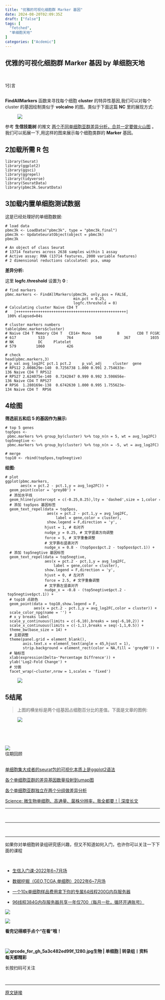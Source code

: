 ```yaml
---
title: "优雅的可视化细胞群 Marker 基因"
date: 2024-08-20T02:09:35Z
draft: ["false"]
tags: [
  "fetched",
  "单细胞天地"
]
categories: ["Acdemic"]
---
```

优雅的可视化细胞群 Marker 基因 by 单细胞天地
------
<div><section data-tool="mdnice编辑器" data-website="https://www.mdnice.com"><section><br></section><p><span><span>1</span></span><span>引言</span></p><h2 data-tool="mdnice编辑器"></h2><p data-tool="mdnice编辑器"><strong>FindAllMarkers</strong> 函数来寻找每个细胞 <strong>cluster</strong> 的特异性基因,我们可以对每个 cluster 的基因绘制类似于 <strong>volcalno</strong> 的图。类似于下面这篇 <strong>NC</strong> 里的展现方式:</p><figure data-tool="mdnice编辑器"><img data-ratio="0.7467760844079718" data-src="https://mmbiz.qpic.cn/mmbiz_png/G5jjcE4usewAx4TbKbPN78f5SWDmftpUAhDCT2IIcsR2HJFib7jygSucSKSn36g3KibR0quyISHyb8nLUTtauAicg/640?wx_fmt=png" data-type="png" data-w="853" src="https://mmbiz.qpic.cn/mmbiz_png/G5jjcE4usewAx4TbKbPN78f5SWDmftpUAhDCT2IIcsR2HJFib7jygSucSKSn36g3KibR0quyISHyb8nLUTtauAicg/640?wx_fmt=png"></figure><p data-tool="mdnice编辑器">参考 <strong>生信技能树</strong> 的推文 <a href="https://mp.weixin.qq.com/s?__biz=MzAxMDkxODM1Ng==&amp;mid=2247509858&amp;idx=1&amp;sn=f2642039b7e4bc3f84a333ecc877da35&amp;scene=21#wechat_redirect" data-linktype="2">两个不同单细胞亚群差异分析，合并一定要做火山图</a> 。我们可以拓展一下,用这样的图来展示每个细胞类群的 <strong>Marker</strong> 基因。</p><h2 data-tool="mdnice编辑器"><span><span>2</span></span><span>加载所需 R 包</span></h2><pre data-tool="mdnice编辑器"><span></span><code><span>library</span>(Seurat)<br><span>library</span>(ggplot2)<br><span>library</span>(ggsci)<br><span>library</span>(ggrepel)<br><span>library</span>(tidyverse)<br><span>library</span>(SeuratData)<br><span>library</span>(pbmc3k.SeuratData)<br></code></pre><h2 data-tool="mdnice编辑器"><span><span>3</span></span><span>加载内置单细胞测试数据</span></h2><p data-tool="mdnice编辑器">这是已经处理好的单细胞数据:</p><pre data-tool="mdnice编辑器"><span></span><code><span># load data</span><br>pbmc3k &lt;- LoadData(<span>"pbmc3k"</span>, type = <span>"pbmc3k.final"</span>)<br>pbmc3k &lt;- UpdateSeuratObject(object = pbmc3k)<br>pbmc3k<br><br><span># An object of class Seurat</span><br><span># 13714 features across 2638 samples within 1 assay</span><br><span># Active assay: RNA (13714 features, 2000 variable features)</span><br><span># 2 dimensional reductions calculated: pca, umap</span><br></code></pre><p data-tool="mdnice编辑器"><strong>差异分析:</strong></p><p data-tool="mdnice编辑器">这里 <strong>logfc.threshold</strong> 设置为 <strong>0</strong> :</p><pre data-tool="mdnice编辑器"><span></span><code><span># find markers</span><br>pbmc.markers &lt;- FindAllMarkers(pbmc3k, only.pos = <span>FALSE</span>,<br>                               min.pct = <span>0.25</span>,<br>                               logfc.threshold = <span>0</span>)<br><span># Calculating cluster Naive CD4 T</span><br><span>#   |++++++++++++++++++++++++++++++++++++++++++++++++++| 100% elapsed=04s</span><br><br><span># cluster markers numbers</span><br>table(pbmc.markers$cluster)<br><span># Naive CD4 T Memory CD4 T   CD14+ Mono            B        CD8 T FCGR3A+ Mono</span><br><span># 617          533          764          540          367         1035</span><br><span># NK           DC     Platelet</span><br><span># 579         1060          426</span><br><br><span># check</span><br>head(pbmc.markers,<span>3</span>)<br><span># p_val avg_log2FC pct.1 pct.2     p_val_adj     cluster  gene</span><br><span># RPS12 2.008629e-140  0.7256738 1.000 0.991 2.754633e-136 Naive CD4 T RPS12</span><br><span># RPS27 2.624075e-140  0.7242847 0.999 0.992 3.598656e-136 Naive CD4 T RPS27</span><br><span># RPS6  1.280169e-138  0.6742630 1.000 0.995 1.755623e-134 Naive CD4 T  RPS6</span><br></code></pre><h2 data-tool="mdnice编辑器"><span><span>4</span></span><span>绘图</span></h2><p data-tool="mdnice编辑器"><strong>筛选前五和后 5 的基因作为展示:</strong></p><pre data-tool="mdnice编辑器"><span></span><code><span># top 5 genes</span><br>top5pos &lt;- pbmc.markers %&gt;% group_by(cluster) %&gt;% top_n(n = <span>5</span>, wt = avg_log2FC)<br>top5negtive &lt;- pbmc.markers %&gt;% group_by(cluster) %&gt;% top_n(n = -<span>5</span>, wt = avg_log2FC)<br><br><span># merge</span><br>top10 &lt;- rbind(top5pos,top5negtive)<br></code></pre><p data-tool="mdnice编辑器"><strong>绘图:</strong></p><pre data-tool="mdnice编辑器"><span></span><code><span># plot</span><br>ggplot(pbmc.markers,<br>       aes(x = pct.2 - pct.1,y = avg_log2FC)) +<br>  geom_point(color = <span>'grey80'</span>) +<br>  <span># 添加水平线</span><br>  geom_hline(yintercept = c(-<span>0.25</span>,<span>0.25</span>),lty = <span>'dashed'</span>,size = <span>1</span>,color = <span>'grey50'</span>) +<br>  <span># 添加 top5pos 基因标签</span><br>  geom_text_repel(data = top5pos,<br>                   aes(x = pct.2 - pct.1,y = avg_log2FC,<br>                       label = gene,color = cluster),<br>                   show.legend = <span>F</span>,direction = <span>'y'</span>,<br>                  hjust = <span>1</span>, <span># 右对齐</span><br>                  nudge_y = <span>0.25</span>, <span># 文字竖直方向调整</span><br>                  force = <span>5</span>, <span># 文字重叠调整</span><br>                  <span># 文字靠右竖直对齐</span><br>                  nudge_x = <span>0.8</span> - (top5pos$pct.2 - top5pos$pct.1)) +<br>  <span># 添加 top5negtive 基因标签</span><br>  geom_text_repel(data = top5negtive,<br>                  aes(x = pct.2 - pct.1,y = avg_log2FC,<br>                      label = gene,color = cluster),<br>                  show.legend = <span>F</span>,direction = <span>'y'</span>,<br>                  hjust = <span>0</span>, <span># 左对齐</span><br>                  force = <span>2.5</span>, <span># 文字重叠调整</span><br>                  <span># 文字靠左竖直对齐</span><br>                  nudge_x = -<span>0.8</span> - (top5negtive$pct.2 - top5negtive$pct.1)) +<br>  <span># top10 点颜色</span><br>  geom_point(data = top10,show.legend = <span>F</span>,<br>             aes(x = pct.2 - pct.1,y = avg_log2FC,color = cluster)) +<br>  scale_color_npg(name = <span>''</span>) +<br>  <span># x y breaks label</span><br>  scale_y_continuous(limits = c(-<span>6</span>,<span>10</span>),breaks = seq(-<span>6</span>,<span>10</span>,<span>2</span>)) +<br>  scale_x_continuous(limits = c(-<span>1</span>,<span>1</span>),breaks = seq(-<span>1</span>,<span>1</span>,<span>0.5</span>)) +<br>  theme_bw(base_size = <span>14</span>) +<br>  <span># 主题调整</span><br>  theme(panel.grid = element_blank(),<br>        axis.text.x = element_text(angle = <span>45</span>,hjust = <span>1</span>),<br>        strip.background = element_rect(color = <span>NA</span>,fill = <span>'grey90'</span>)) +<br>  <span># 轴标签</span><br>  xlab(expression(Delta~<span>'Percentage Diffrence'</span>)) +<br>  ylab(<span>'Log2-Fold Change'</span>) +<br>  <span># 分面</span><br>  facet_wrap(~cluster,nrow = <span>1</span>,scales = <span>'fixed'</span>)<br></code></pre><figure data-tool="mdnice编辑器"><img data-ratio="0.4353518821603928" data-src="https://mmbiz.qpic.cn/mmbiz_png/G5jjcE4usewAx4TbKbPN78f5SWDmftpUf7LJSAf6h0PRSqGgicZ4CJl9FQU3UT4Gveo0uWlCogTSbRrW49h95zg/640?wx_fmt=png" data-type="png" data-w="1222" src="https://mmbiz.qpic.cn/mmbiz_png/G5jjcE4usewAx4TbKbPN78f5SWDmftpUf7LJSAf6h0PRSqGgicZ4CJl9FQU3UT4Gveo0uWlCogTSbRrW49h95zg/640?wx_fmt=png"></figure><h2 data-tool="mdnice编辑器"><span><span>5</span></span><span>结尾</span></h2><blockquote data-tool="mdnice编辑器"><p>上图的横坐标是两个组基因占细胞百分比的差值。下面是文章的图例:</p></blockquote><figure data-tool="mdnice编辑器"><img data-ratio="0.1658653846153846" data-src="https://mmbiz.qpic.cn/mmbiz_png/G5jjcE4usewAx4TbKbPN78f5SWDmftpUs6PGyN7veLHC0M37xuaqHfMtM8wBczuJTojHPFW4Vc6Tpk9icLCu9RA/640?wx_fmt=png" data-type="png" data-w="832" src="https://mmbiz.qpic.cn/mmbiz_png/G5jjcE4usewAx4TbKbPN78f5SWDmftpUs6PGyN7veLHC0M37xuaqHfMtM8wBczuJTojHPFW4Vc6Tpk9icLCu9RA/640?wx_fmt=png"></figure></section><section><p><br></p><p><br></p><section data-style-type="5" data-tools="新媒体排版" data-id="2440476"><section><section><section><section><img data-ratio="0.9495798319327731" data-src="https://mmbiz.qpic.cn/mmbiz_gif/09gp6SvPE04j3m2v7Hr889icHUyibTOHs8YuUibicl7ibRD0ZwG5pDTjBluRreZvuib1o3BibvLkicYhnA4YW7dQsjn0cA/640?wx_fmt=gif" data-type="gif" data-w="119" data-width="100%" src="https://mmbiz.qpic.cn/mmbiz_gif/09gp6SvPE04j3m2v7Hr889icHUyibTOHs8YuUibicl7ibRD0ZwG5pDTjBluRreZvuib1o3BibvLkicYhnA4YW7dQsjn0cA/640?wx_fmt=gif"></section><section data-brushtype="text">往期回顾</section><section><br></section></section></section></section><section><section data-autoskip="1"><p><a target="_blank" href="http://mp.weixin.qq.com/s?__biz=MzI1Njk4ODE0MQ==&amp;mid=2247504160&amp;idx=1&amp;sn=298cdbc28bbf2c07c644eb568bbbbc50&amp;chksm=ea1cd7a2dd6b5eb4bb5bb69d143c7415f0dbf1a6abfc4b07fe2e750a22894dc9dceff2d43c02&amp;scene=21#wechat_redirect" textvalue="单细胞集大成者的seurat包的可视化本质上是ggplot2语法" linktype="text" imgurl="" imgdata="null" data-itemshowtype="0" tab="innerlink" data-linktype="2"><span>单细胞集大成者的seurat包的可视化本质上是ggplot2语法</span></a><br></p><p><a target="_blank" href="http://mp.weixin.qq.com/s?__biz=MzI1Njk4ODE0MQ==&amp;mid=2247504075&amp;idx=1&amp;sn=385fa141bdbfc2c26d64b0e4aa485b9a&amp;chksm=ea1cd649dd6b5f5f98ba8b1ddb3084517b6c8015518354a5996791b276c1c7905d25e6a52c44&amp;scene=21#wechat_redirect" textvalue="各个单细胞亚群的差异基因数量投射到umap图" linktype="text" imgurl="" imgdata="null" data-itemshowtype="0" tab="innerlink" data-linktype="2"><span>各个单细胞亚群的差异基因数量投射到umap图</span></a><br></p><p><a target="_blank" href="http://mp.weixin.qq.com/s?__biz=MzI1Njk4ODE0MQ==&amp;mid=2247504046&amp;idx=1&amp;sn=ceb6bb171d35e7522e55a3e6d38b0f22&amp;chksm=ea1cd62cdd6b5f3a98ecb931b4620fccf20d7ab213d477f9e402ea3c6b8ac414a9f8f8eddaff&amp;scene=21#wechat_redirect" textvalue="各个单细胞亚群独立在两个分组做差异分析" linktype="text" imgurl="" imgdata="null" data-itemshowtype="0" tab="innerlink" data-linktype="2"><span>各个单细胞亚群独立在两个分组做差异分析</span></a><br></p><p><a target="_blank" href="http://mp.weixin.qq.com/s?__biz=MzI1Njk4ODE0MQ==&amp;mid=2247504004&amp;idx=1&amp;sn=708c6b33bdddd93a7120af8d987daeae&amp;chksm=ea1cd606dd6b5f10932791383a502bd4c53649053a0d53b9f1d2a419e470c11039b012d6ac5d&amp;scene=21#wechat_redirect" textvalue="Science: 微生物单细胞、高通量、菌株分辨率，我全都要！| 深度长文" linktype="text" imgurl="" imgdata="null" data-itemshowtype="0" tab="innerlink" data-linktype="2"><span>Science: 微生物单细胞、高通量、菌株分辨率，我全都要！| 深度长文</span></a><br></p></section></section><hr><p><br></p></section><section data-style-type="5" data-tools="新媒体排版" data-id="2440475"><hr><p><br></p><hr><section><p>如果你对单细胞转录组研究感兴趣，但又不知道如何入门，也许你可以关注一下下面的课程<span></span></p><p><br></p><ul><li><p><a target="_blank" href="http://mp.weixin.qq.com/s?__biz=MzAxMDkxODM1Ng==&amp;mid=2247514803&amp;idx=2&amp;sn=7a1a036ce16df59d4b426ceefd8aad4d&amp;chksm=9b4bfa08ac3c731e0be86ee90638f20cd5db8589da526bc7c1ce95c09920e82760e02309afff&amp;scene=21#wechat_redirect" textvalue="生信入门课-2022年6~7月场" linktype="text" imgurl="" imgdata="null" data-itemshowtype="0" tab="innerlink" data-linktype="2" wah-hotarea="click" hasload="1">生信入门课-2022年6~7月场</a></p></li><li><p><a target="_blank" href="http://mp.weixin.qq.com/s?__biz=MzAxMDkxODM1Ng==&amp;mid=2247514803&amp;idx=1&amp;sn=b56f3a624a295c05ad54b47e934591bd&amp;chksm=9b4bfa08ac3c731e20598c89dfb8ffb667e49931e94ddaf0901bf4409d11d8e67cd8051c4d87&amp;scene=21#wechat_redirect" textvalue="数据挖掘（GEO,TCGA,单细胞）2022年6~7月场" linktype="text" imgurl="" imgdata="null" data-itemshowtype="0" tab="innerlink" data-linktype="2" wah-hotarea="click" hasload="1">数据挖掘（GEO,TCGA,单细胞）2022年6~7月场</a></p></li><li><p><a target="_blank" href="http://mp.weixin.qq.com/s?__biz=MzI1Njk4ODE0MQ==&amp;mid=2247501306&amp;idx=1&amp;sn=a38c5d2c3665ec0949649f22a8c7cd72&amp;chksm=ea1cc378dd6b4a6e1cdb72babea1fb4b232810c7656ac81963175e735a8d10a7cfae73921a16&amp;scene=21#wechat_redirect" textvalue="一个10x单细胞样品费用拿下你的专属64线程200G内存服务器" linktype="text" imgurl="" imgdata="null" data-itemshowtype="11" tab="innerlink" data-linktype="2" wah-hotarea="click" hasload="1">一个10x单细胞样品费用拿下你的专属64线程200G内存服务器</a></p></li><li><p><a target="_blank" href="http://mp.weixin.qq.com/s?__biz=MzI1Njk4ODE0MQ==&amp;mid=2247501306&amp;idx=3&amp;sn=64ad5b7771462b946c74733d6e184f5e&amp;chksm=ea1cc378dd6b4a6ef6af8f0751e29c7180a7c69a96c54a94cb6163bc1d4b11daee2893102d53&amp;scene=21#wechat_redirect" textvalue="96线程384G内存服务器共享一年仅700（每月一批，循环开通账号）" linktype="text" imgurl="" imgdata="null" data-itemshowtype="11" tab="innerlink" data-linktype="2" wah-hotarea="click" hasload="1">96线程384G内存服务器共享一年仅700（每月一批，循环开通账号）</a></p></li></ul><p><img data-ratio="1" data-src="https://mmbiz.qpic.cn/mmbiz_gif/4TKeL1ZejtlKxOib5kmKX6ic6eX0w0WK5jvhtz9yBRsO3OI4yr6S5iaLNM7AbAeuPDHXMvDdur2DRz9wyiax4lEviag/640?wx_fmt=gif" data-type="gif" data-w="240" src="https://mmbiz.qpic.cn/mmbiz_gif/4TKeL1ZejtlKxOib5kmKX6ic6eX0w0WK5jvhtz9yBRsO3OI4yr6S5iaLNM7AbAeuPDHXMvDdur2DRz9wyiax4lEviag/640?wx_fmt=gif"><br></p><p><img data-ratio="0.05278592375366569" data-src="https://mmbiz.qpic.cn/mmbiz/4TKeL1Zejtlq03ZOSZiaTlic1MxgdKiaxTbOZ7ZSe0Xx1Ca8xF3L6Nyj1FYUajtYrSmRIHyZVSsAve0EAvEicZONpg/640?wx_fmt=jpeg" data-type="jpeg" data-w="341" src="https://mmbiz.qpic.cn/mmbiz/4TKeL1Zejtlq03ZOSZiaTlic1MxgdKiaxTbOZ7ZSe0Xx1Ca8xF3L6Nyj1FYUajtYrSmRIHyZVSsAve0EAvEicZONpg/640?wx_fmt=jpeg"></p><p><strong><span>看完记得顺手点个</span></strong><span><strong><span>“在看”</span></strong></span><strong><span>哦！</span></strong></p></section><section><section data-id="93668"><section><section data-width="95%"><section><section><section data-width="38%"><section><section data-tools="135编辑器" data-id="93668"><section><section data-width="95%"><section><section><section data-width="61.8%"><section><section><section><p><br></p><span><strong data-burshtype="text"><img data-copyright="0" data-cropselx1="0" data-cropselx2="109" data-cropsely1="0" data-cropsely2="109" data-ratio="1" data-src="https://mmbiz.qpic.cn/mmbiz/siaia0BDGJdjRMGrkqo64BGKecYk4akuHpGHVQs7FeOpY7eWbIPGC1tRw5Tw0oEPmx053mR9FTVerWvhuZchIpZw/640?wx_fmt=jpeg" data-type="jpeg" data-w="430" title="qrcode_for_gh_5a3c482ed99f_1280.jpg" src="https://mmbiz.qpic.cn/mmbiz/siaia0BDGJdjRMGrkqo64BGKecYk4akuHpGHVQs7FeOpY7eWbIPGC1tRw5Tw0oEPmx053mR9FTVerWvhuZchIpZw/640?wx_fmt=jpeg"><strong data-burshtype="text">生物</strong><strong data-burshtype="text"> | 单细胞 | 转录组丨资料</strong></strong></span></section><section><span><strong data-burshtype="text">每天都精彩</strong></span></section></section></section><section><section><section><section><section><section><p><span>长按扫码可关注</span></p></section></section></section></section></section></section></section></section></section></section></section></section></section></section></section></section></section></section></section></section></section></section><section data-support="96编辑器" data-style-id="22949"><section><section><section><br></section></section></section></section></div>  
<hr>
<a href="https://mp.weixin.qq.com/s/8GVl-JFGO6Q92-jh3glK_g",target="_blank" rel="noopener noreferrer">原文链接</a>
